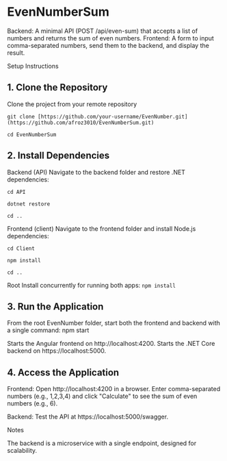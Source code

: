 # EvenNumberSum

Backend: A minimal API (POST /api/even-sum) that accepts a list of numbers and returns the sum of even numbers.
Frontend: A form to input comma-separated numbers, send them to the backend, and display the result.

Setup Instructions
## 1. Clone the Repository
  Clone the project from your remote repository

  `git clone [https://github.com/your-username/EvenNumber.git](https://github.com/afroz3010/EvenNumberSum.git) `
  
  `cd EvenNumberSum`

## 2. Install Dependencies
Backend (API)
Navigate to the backend folder and restore .NET dependencies:

` cd API `

` dotnet restore `

` cd .. `

Frontend (client)
Navigate to the frontend folder and install Node.js dependencies:

`cd Client`

`npm install`

`cd ..`

Root
Install concurrently for running both apps:
`npm install`

## 3. Run the Application
From the root EvenNumber folder, start both the frontend and backend with a single command:
npm start

Starts the Angular frontend on http://localhost:4200.
Starts the .NET Core backend on https://localhost:5000.

## 4. Access the Application

Frontend: Open http://localhost:4200 in a browser.
Enter comma-separated numbers (e.g., 1,2,3,4) and click "Calculate" to see the sum of even numbers (e.g., 6).


Backend: Test the API at https://localhost:5000/swagger.


Notes

The backend is a microservice with a single endpoint, designed for scalability.

